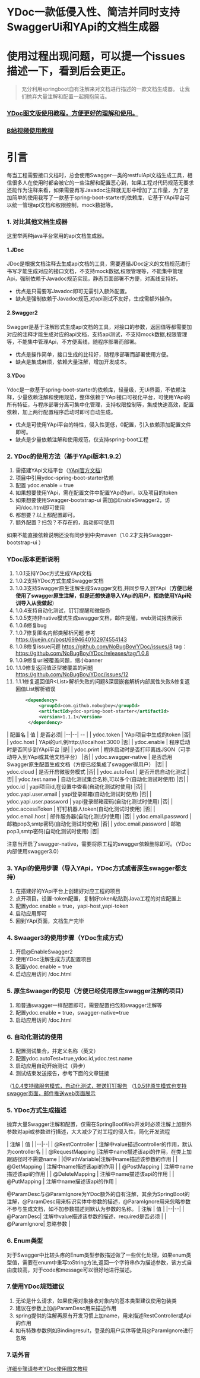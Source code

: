 # YDoc一款低侵入性、简洁并同时支持SwaggerUi和YApi的文档生成器

# 使用过程出现问题，可以提一个issues描述一下，看到后会更正。

> 充分利用springboot自有注解来对文档进行描述的一款文档生成器。
> 让我们抛弃大量注解和配置一起拥抱简洁。

### [YDoc图文版使用教程，方便更好的理解和使用。](https://juejin.cn/post/6973962883918987295)

### [B站视频使用教程](https://www.bilibili.com/video/BV1S44y1B7Z3/)

# 引言

每当工程需要接口文档时，总会使用Swagger一类的restfulApi文档生成工具，相信很多人在使用时都会被它的一些注解和配置恶心到，如果工程对代码规范无要求还能作为注释来看，如果需要再写Javadoc注释就无形中增加了工作量，为了更加简单的使用我写了一款基于spring-boot-starter的依赖库，它基于YApi平台可以统一管理api文档和权限控制，mock数据等。

### 1. 对比其他文档生成器

这里举两种java平台常用的api文档生成器。

#### 1.JDoc

JDoc是根据文档注释去生成api文档的工具，需要遵循JDoc定义的文档规范进行书写才能生成对应的接口文档，不支持mock数据,权限管理等，不能集中管理Api，强制依赖于Javadoc规范实现，静态页面部署不方便，对离线支持好。

- 优点是只需要写Javadoc即可无需引入额外配置。
- 缺点是强制依赖于Javadoc规范,对api测试不友好，生成需额外操作。

#### 2.Swagger2

Swagger是基于注解形式生成api文档的工具，对接口的参数，返回值等都需要加对应的注释才能生成对应的api文档，支持api测试，不支持mock数据,权限管理等，不能集中管理Api，不方便离线，随程序部署而部署。

- 优点是操作简单，接口生成的比较好，随程序部署而部署使用方便。
- 缺点是集成麻烦，依赖大量注解，增加开发成本。

#### 3.YDoc

Ydoc是一款基于spring-boot-starter的依赖库，轻量级，无Ui界面，不依赖注释，少量依赖注解和使用规范，整体依赖于YApi接口可视化平台，可使用YApi的所有特征，与程序部署分离可集中化管理，支持权限控制等，集成快速高效，配置依赖，加上两行配置程序启动时即可自动生成。

- 优点是可使用YApi平台的特性，侵入性更低，0配置，引入依赖添加配置文件即可。
- 缺点是少量依赖注解和使用规范，仅支持spring-boot工程

### 2. YDoc的使用方法（基于YApi版本1.9.2）

1. 需搭建YApi文档平台（[YApi官方文档](https://hellosean1025.github.io/yapi/devops/index.html)）
2. 项目中引用ydoc-spring-boot-starter依赖
3. 配置 ydoc.enable = true
4. 如果想要使用YApi，需在配置文件中配置YApi的url，以及项目的token
5. 如果想要使用Swagger-bootstrap-ui 需加@EnableSwagger2，访问/doc.html即可使用
6. 都想要？以上都配置即可。
7. 额外配置？扫包？不存在的，启动即可使用

如果不能直接依赖说明还没有同步到中央maven（1.0.2才支持Swagger-bootstrap-ui ）

### YDoc版本更新说明

1. 1.0.1支持YDoc方式生成YApi文档
2. 1.0.2支持YDoc方式生成Swagger文档
3. 1.0.3支持Swagger原生注解生成Swagger文档,并同步导入到YApi（**方便已经使用了swagger原生注解，但是还想快速导入YApi的用户，拒绝使用YApi轮训导入从我做起**）
4. 1.0.4支持自动化测试，钉钉提醒和微服务
5. 1.0.5支持非native模式生成swagger文档，邮件提醒，web测试报告展示
6. 1.0.6修复bug
7. 1.0.7修复匿名内部类解析问题 参考 https://juejin.cn/post/6994640102974554143
8. 1.0.8修复issue问题 https://github.com/NoBugBoy/YDoc/issues/8 tag： https://github.com/NoBugBoy/YDoc/releases/tag/1.0.8
9. 1.0.9修复url被覆盖问题，缩小banner
10. 1.1.0修复返回值泛型被覆盖的问题 https://github.com/NoBugBoy/YDoc/issues/12
10. 1.1.1修复返回值R<List<T>>解析失败的问题&深层嵌套解析内部属性失败&修复返回值List<T>解析错误

```xml 
       <dependency>
            <groupId>com.github.nobugboy</groupId>
            <artifactId>ydoc-spring-boot-starter</artifactId>
            <version>1.1.1</version>
        </dependency>
```

| 配置名 | 值 | 是否必须| |--|--| -- | | ydoc.token | YApi项目中生成的token |否| | ydoc.host | YApi的url,例http://localhost:3000 |否| |
ydoc.enable | 程序启动时是否同步到YApi平台 |是| | ydoc.print | 程序启动时是否打印离线JSON（可手动导入到YApi或其他文档平台） |否| | ydoc.swagger-native |
是否启用Swagger原生配置生成文档（方便已经集成了swagger得用户） |否| | ydoc.cloud | 是否开启微服务模式 |否| | ydoc.autoTest | 是否开启自动化测试 |否| | ydoc.test.name
| 自动化测试集合名称,可以多个(自动化测试时使用) |否| | ydoc.id | yapi项目id,在设置中查看(自动化测试时使用) |否| | ydoc.yapi.user.email | yapi登录邮箱(自动化测试时使用) |否|
| ydoc.yapi.user.password | yapi登录邮箱密码(自动化测试时使用) |否| | ydoc.accessToken | 钉钉机器人token(自动化测试时使用) |否| | ydoc.email.host |
邮件服务器(自动化测试时使用) |否| | ydoc.email.password | 邮箱pop3,smtp密码(自动化测试时使用) |否| | ydoc.email.password | 邮箱pop3,smtp密码(自动化测试时使用)
|否|

注意当开启了swagger-native，需要将原工程的swagger依赖删除即可。（YDoc内部使用swagger3.0）

### 3. YApi的使用步骤（导入YApi，YDoc方式或者原生swagger都支持）

1. 在搭建好的YApi平台上创建好对应工程的项目
2. 点开项目，设置-token配置，复制好token粘贴到Java工程的对应配置上
3. 配置ydoc.enable = true，yapi-host,yapi-token
4. 启动应用即可
5. 回到YApi页面，文档生产完毕

### 4. Swaager3的使用步骤（YDoc生成方式）

1. 开启@EnableSwagger2
2. 使用YDoc注解生成方式配置项目
3. 配置ydoc.enable = true
4. 启动应用访问 /doc.html

### 5. 原生Swaager的使用（方便已经使用原生swagger注解的项目）

1. 和普通swagger一样配置即可，需要配置扫包和swagger注解等
2. 配置ydoc.enable = true，swagger-native=true
3. 启动应用访问 /doc.html

### 6. 自动化测试的使用

1. 配置测试集合，并定义名称（英文）
2. 配置ydoc.autoTest=true,ydoc.id,ydoc.test.name
3. 启动应用自动开始测试（异步）
4. 测试结束发送报告，参考下面的文章链接

（[1.0.4支持微服务模式，自动化测试，推送钉钉报告](https://juejin.cn/post/6976538974969921543)
（[1.0.5非原生模式也支持swagger页面，邮件推送web页面展示](https://juejin.cn/post/6977577714563678221)

### 5. YDoc方式生成描述

抛弃大量Swagger注解和配置，仅需在SpringBootWeb开发时必须注解上加额外参数对api或参数进行描述，大大减少了对工程的侵入性，简化开发流程

| 注解 | 值 | |--|--| | @RestController | 注解中value描述controller的作用，默认为controller名 | | @RequestMapping
|注解中name描述该api的作用，在类上加跟路径时不需要name | |@PathVariable|注解中name描述该参数的作用 | | @GetMapping | 注解中name描述该api的作用 | | @PostMapping |
注解中name描述该api的作用 | | @DeleteMapping | 注解中name描述该api的作用 | | @PutMapping | 注解中name描述该api的作用 |

@ParamDesc与@ParamIgnore为YDoc额外的自有注解，其余为SpringBoot的注解，@ParamDesc用来标识实体中参数的描述，@ParamIgnore用来忽略参数不参与生成文档，如不加参数描述则默认为参数的名称。
| 注解 | 值 | |--|--| | @ParamDesc| 注解中value描述该参数的描述，required是否必须 | | @ParamIgnore| 忽略参数 |

### 6. Enum类型

对于Swagger中比较头疼的Enum类型参数描述做了一些优化处理，如果enum类型值，需要在enum中重写toString方法,返回一个字符串作为描述参数，该方式自由度较高，对于code和message可以很好地进行描述。

### 7.使用YDoc规范建议

1. 无论是什么请求，如果使用对象接收对象内的基本类型建议使用包装类
2. 建议在参数上加@ParamDesc用来描述作用
3. spring提供的注解再原有开发习惯上加name，用来描述RestController或Api的作用
4. 如有特殊参数例如Bindingresult，登录的用户实体等使用@ParamIgnore进行忽略

### 7.话外音

[详细步骤请参考YDoc使用图文教程](https://juejin.cn/post/6973962883918987295)




